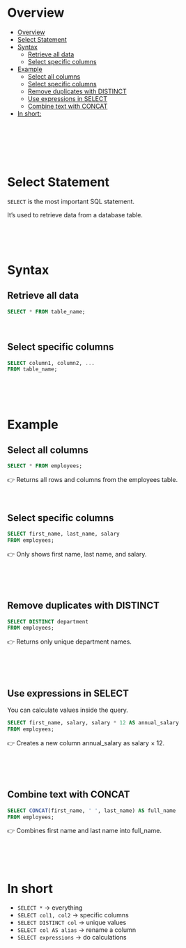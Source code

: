 # Overview

- [Overview](#overview)
- [Select Statement](#select-statement)
- [Syntax](#syntax)
  - [Retrieve all data](#retrieve-all-data)
  - [Select specific columns](#select-specific-columns)
- [Example](#example)
  - [Select all columns](#select-all-columns)
  - [Select specific columns](#select-specific-columns-1)
  - [Remove duplicates with DISTINCT](#remove-duplicates-with-distinct)
  - [Use expressions in SELECT](#use-expressions-in-select)
  - [Combine text with CONCAT](#combine-text-with-concat)
- [In short:](#in-short)

&nbsp;

&nbsp;

&nbsp;

# Select Statement

`SELECT` is the most important SQL statement.

It’s used to retrieve data from a database table.

&nbsp;

&nbsp;

# Syntax

## Retrieve all data

```sql
SELECT * FROM table_name;
```

&nbsp;

## Select specific columns

```sql
SELECT column1, column2, ...
FROM table_name;
```

&nbsp;

&nbsp;

# Example

## Select all columns

```sql
SELECT * FROM employees;
```

👉 Returns all rows and columns from the employees table.

&nbsp;

## Select specific columns

```sql
SELECT first_name, last_name, salary
FROM employees;
```

👉 Only shows first name, last name, and salary.

&nbsp;

&nbsp;

## Remove duplicates with DISTINCT

```sql
SELECT DISTINCT department
FROM employees;
```

👉 Returns only unique department names.

&nbsp;

&nbsp;

## Use expressions in SELECT

You can calculate values inside the query.

```sql
SELECT first_name, salary, salary * 12 AS annual_salary
FROM employees;
```

👉 Creates a new column annual_salary as salary × 12.

&nbsp;

&nbsp;

## Combine text with CONCAT

```sql
SELECT CONCAT(first_name, ' ', last_name) AS full_name
FROM employees;
```

👉 Combines first name and last name into full_name.

&nbsp;

&nbsp;

# In short

- `SELECT *` → everything
- `SELECT col1, col2` → specific columns
- `SELECT DISTINCT col` → unique values
- `SELECT col AS alias` → rename a column
- `SELECT expressions` → do calculations

&nbsp;

&nbsp;

&nbsp;

&nbsp;

&nbsp;

&nbsp;

&nbsp;

&nbsp;

&nbsp;

&nbsp;

&nbsp;

&nbsp;

&nbsp;

&nbsp;

&nbsp;

&nbsp;

&nbsp;

&nbsp;
